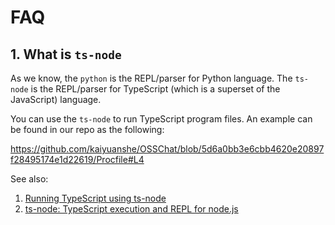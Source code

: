 # FAQ

## 1. What is `ts-node`

As we know, the `python` is the REPL/parser for Python language.
The `ts-node` is the REPL/parser for TypeScript (which is a superset of the JavaScript) language.

You can use the `ts-node` to run TypeScript program files. An example can be found in our repo as the following:

<https://github.com/kaiyuanshe/OSSChat/blob/5d6a0bb3e6cbb4620e20897f28495174e1d22619/Procfile#L4>

See also:

1. [Running TypeScript using ts-node](https://riptutorial.com/typescript/example/28089/running-typescript-using-ts-node)
1. [ts-node: TypeScript execution and REPL for node.js](https://github.com/TypeStrong/ts-node)

